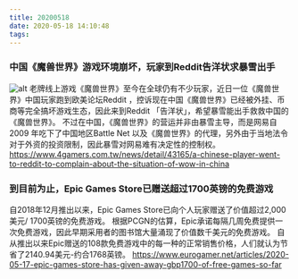 ```yaml
---
title: 20200518
date: 2020-05-18 14:10:48
tags:
---
```

### 中国《魔兽世界》游戏环境崩坏，玩家到Reddit告洋状求暴雪出手
![alt](https://img.4gamers.com.tw/ckfinder/images/ALIEN/2020-5/dpk9b2kljxy41.jpg?versionId=VWIce.uWDHs_xFulJQOgfZ9yj75QJBJE)
老牌线上游戏《魔兽世界》至今在全球仍有不少玩家，近日一位《魔兽世界》中国玩家跑到欧美论坛Reddit ，控诉现在中国《魔兽世界》已经被外挂、币商等完全搞坏游戏生态，因此来到Reddit 「告洋状」，希望暴雪能出手救救中国的《魔兽世界》。
不过在中国，《魔兽世界》的营运并非由暴雪主导，而是网易自2009 年吃下了中国地区Battle Net 以及《魔兽世界》的代理，另外由于当地法令对于外资的投资限制，因此暴雪对网易难有决定性的控制权。
<https://www.4gamers.com.tw/news/detail/43165/a-chinese-player-went-to-reddit-to-complain-about-the-situation-of-wow-in-china>

### 到目前为止，Epic Games Store已赠送超过1700英镑的免费游戏
自2018年12月推出以来，Epic Games Store已向个人玩家赠送了价值超过2,000美元/ 1700英镑的免费游戏。
根据PCGN的估算，Epic承诺每隔几周免费提供一次免费游戏，因此早期采用者的图书馆大量涌现了价值数千美元的免费游戏。
自从推出以来Epic赠送的108款免费游戏中的每一种的正常销售价格，人们就认为节省了2140.94美元-约合1768英镑。
<https://www.eurogamer.net/articles/2020-05-17-epic-games-store-has-given-away-gbp1700-of-free-games-so-far>